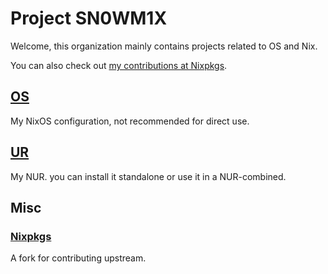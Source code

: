 # Project SN0WM1X

Welcome, this organization mainly contains projects related to OS and Nix.

You can also check out [my contributions at Nixpkgs](https://github.com/NixOS/nixpkgs/pulls?q=is%3Apr+sort%3Aupdated-desc+author%3Akwaa).

## [OS](https://github.com/sn0wm1x/os)

My NixOS configuration, not recommended for direct use.

## [UR](https://github.com/sn0wm1x/ur)

My NUR. you can install it standalone or use it in a NUR-combined.

## Misc

### [Nixpkgs](https://github.com/sn0wm1x/nixpkgs)

A fork for contributing upstream.
